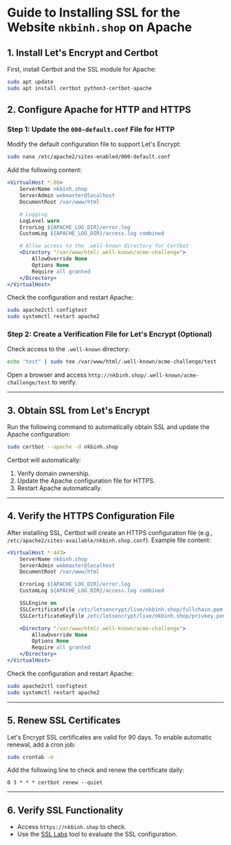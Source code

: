 # Guide to Installing SSL for the Website `nkbinh.shop` on Apache

## 1. Install Let's Encrypt and Certbot
First, install Certbot and the SSL module for Apache:
```bash
sudo apt update
sudo apt install certbot python3-certbot-apache
```

## 2. Configure Apache for HTTP and HTTPS

### Step 1: Update the `000-default.conf` File for HTTP
Modify the default configuration file to support Let's Encrypt:
```bash
sudo nano /etc/apache2/sites-enabled/000-default.conf
```

Add the following content:
```apache
<VirtualHost *:80>
    ServerName nkbinh.shop
    ServerAdmin webmaster@localhost
    DocumentRoot /var/www/html

    # Logging
    LogLevel warn
    ErrorLog ${APACHE_LOG_DIR}/error.log
    CustomLog ${APACHE_LOG_DIR}/access.log combined

    # Allow access to the .well-known directory for Certbot
    <Directory "/var/www/html/.well-known/acme-challenge">
        AllowOverride None
        Options None
        Require all granted
    </Directory>
</VirtualHost>
```

Check the configuration and restart Apache:
```bash
sudo apache2ctl configtest
sudo systemctl restart apache2
```

### Step 2: Create a Verification File for Let's Encrypt (Optional)
Check access to the `.well-known` directory:
```bash
echo "test" | sudo tee /var/www/html/.well-known/acme-challenge/test
```
Open a browser and access `http://nkbinh.shop/.well-known/acme-challenge/test` to verify.

---

## 3. Obtain SSL from Let's Encrypt
Run the following command to automatically obtain SSL and update the Apache configuration:
```bash
sudo certbot --apache -d nkbinh.shop
```

Certbot will automatically:
1. Verify domain ownership.
2. Update the Apache configuration file for HTTPS.
3. Restart Apache automatically.

---

## 4. Verify the HTTPS Configuration File
After installing SSL, Certbot will create an HTTPS configuration file (e.g., `/etc/apache2/sites-available/nkbinh.shop.conf`). Example file content:
```apache
<VirtualHost *:443>
    ServerName nkbinh.shop
    ServerAdmin webmaster@localhost
    DocumentRoot /var/www/html

    ErrorLog ${APACHE_LOG_DIR}/error.log
    CustomLog ${APACHE_LOG_DIR}/access.log combined

    SSLEngine on
    SSLCertificateFile /etc/letsencrypt/live/nkbinh.shop/fullchain.pem
    SSLCertificateKeyFile /etc/letsencrypt/live/nkbinh.shop/privkey.pem

    <Directory "/var/www/html/.well-known/acme-challenge">
        AllowOverride None
        Options None
        Require all granted
    </Directory>
</VirtualHost>
```

Check the configuration and restart Apache:
```bash
sudo apache2ctl configtest
sudo systemctl restart apache2
```

---

## 5. Renew SSL Certificates
Let's Encrypt SSL certificates are valid for 90 days. To enable automatic renewal, add a cron job:
```bash
sudo crontab -e
```

Add the following line to check and renew the certificate daily:
```cron
0 3 * * * certbot renew --quiet
```

---

## 6. Verify SSL Functionality
- Access `https://nkbinh.shop` to check.
- Use the [SSL Labs](https://www.ssllabs.com/ssltest/) tool to evaluate the SSL configuration.

